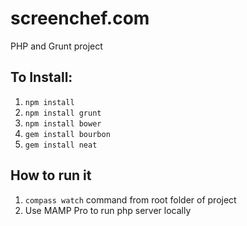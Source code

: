 # screenchef.com
PHP and Grunt project

## To Install:

1. ``npm install``
2. ``npm install grunt``
3. ``npm install bower``
4. ``gem install bourbon``
5. ``gem install neat``


## How to run it

1. ``compass watch`` command from root folder of project
2. Use MAMP Pro to run php server locally
